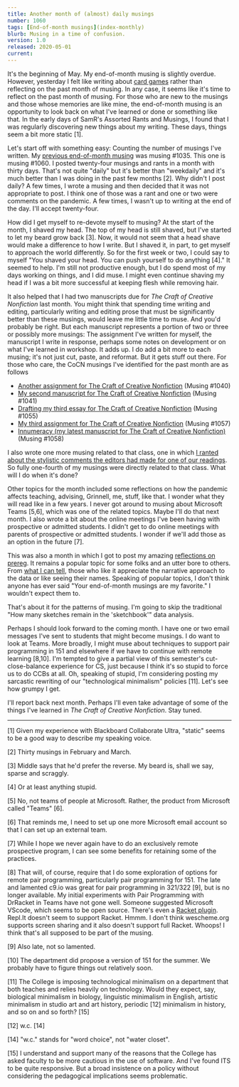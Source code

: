 ```yaml
---
title: Another month of (almost) daily musings
number: 1060
tags: [End-of-month musings](index-monthly)
blurb: Musing in a time of confusion.
version: 1.0
released: 2020-05-01
current: 
---
```

It's the beginning of May.  My end-of-month musing is slightly
overdue.  However, yesterday I felt like writing about [card
games](claviash-2020-04-30) rather than reflecting on the past
month of musing.  In any case, it seems like it's time to reflect
on the past month of musing.  For those who are new to the musings
and those whose memories are like mine, the end-of-month musing is
an opportunity to look back on what I've learned or done or something
like that.  In the early days of SamR's Assorted Rants and Musings,
I found that I was regularly discovering new things about my writing.
These days, things seem a bit more static [1].

Let's start off with something easy: Counting the number of musings
I've written.  My [previous end-of-month musing](another-month-2020-03)
was musing #1035.  This one is musing #1060.  I posted twenty-four
musings and rants in a month with thirty days.  That's not quite 
"daily" but it's better than "weekdaily" and it's much better than
I was doing in the past few months [2].  Why didn't I post daily?
A few times, I wrote a musing and then decided that it was not 
appropriate to post.  I think one of those was a rant and one or
two were comments on the pandemic.  A few times, I wasn't up to 
writing at the end of the day.  I'll accept twenty-four.

How did I get myself to re-devote myself to musing?  At the start
of the month, I shaved my head.  The top of my head is still shaved,
but I've started to let my beard grow back [3].  Now, it would not
seem that a head shave would make a difference to how I write.  But
I shaved it, in part, to get myself to approach the world differently.
So for the first week or two, I could say to myself "You shaved your
head.  You can push yourself to do anything [4]."  It seemed to help.
I'm still not productive enough, but I do spend most of my days working
on things, and I did muse.  I might even continue shaving my head
if I was a bit more successful at keeping flesh while removing hair.

It also helped that I had two manuscripts due for _The Craft of
Creative Nonfiction_ last month.  You might think that spending time
writing and editing, particularly writing and editing prose that must
be significantly better than these musings, would leave me little time
to muse.  And you'd probably be right.  But each manuscript represents
a portion of two or three or possibly more musings: The assignment
I've written for myself, the manuscript I write in response, perhaps
some notes on development or on what I've learned in workshop.  It adds
up.  I do add a bit more to each musing; it's not just cut, paste, and
reformat.  But it gets stuff out there.  For those who care, the 
CoCN musings I've identified for the past month are as follows

* [Another assignment for The Craft of Creative Nonfiction](eng207-2b-assignment) (Musing #1040)
* [My second manuscript for The Craft of Creative Nonfiction](eng207-2b-manuscript) (Musing #1041)
* [Drafting my third essay for The Craft of Creative Nonfiction](eng207-3b-drafting) (Musing #1055)
* [My third assignment for The Craft of Creative Nonfiction](eng207-3b-assignment) (Musing #1057)
* [Innumeracy (my latest manuscript for The Craft of Creative Nonfiction)](eng207-3b-manuscript) (Musing #1058)

I also wrote one more musing related to that class, one in which
[I ranted about the stylistic comments the editors had made for one
of our readings](the-wrong-stuff-2020-04-14).  So fully one-fourth of
my musings were directly related to that class.  What will I do when
it's done?

Other topics for the month included some reflections on how the pandemic
affects teaching, advising, Grinnell, me, stuff, like that.  I wonder
what they will read like in a few years.  I never got around to musing
about Microsoft Teams [5,6], which was one of the related topics.  Maybe 
I'll do that next month.  I also wrote a bit about the online meetings
I've been having with prospective or admitted students.  I didn't get to
do online meetings with parents of prospective or admitted students.  I
wonder if we'll add those as an option in the future [7].

This was also a month in which I got to post my amazing [reflections
on prereg](post-prereg-2020F).  It remains a popular topic for some
folks and an utter bore to others.  From [what I can
tell](post-prereg-questions-2020-04-27), those who like it appreciate
the narrative approach to the data or like seeing their names.  Speaking
of popular topics, I don't think anyone has ever said "Your end-of-month
musings are my favorite."  I wouldn't expect them to.

That's about it for the patterns of musing.  I'm going to skip the
traditional "How many sketches remain in the 'sketchbook'" data
analysis.

Perhaps I should look forward to the coming month.  I have one or two
email messages I've sent to students that might become musings.  I
do want to look at Teams.  More broadly, I might muse about techniques
to support pair programming in 151 and elsewhere if we have to
continue with remote learning [8,10].  I'm tempted to give a partial
view of this semester's cut-close-balance experience for CS, just
because I think it's so stupid to force us to do CCBs at all.  Oh,
speaking of stupid, I'm considering posting my sarcastic rewriting
of our "technological minimalism" policies [11].  Let's see how
grumpy I get.

I'll report back next month.  Perhaps I'll even take advantage of
some of the things I've learned in _The Craft of Creative Nonfiction_.
Stay tuned.

---

[1] Given my experience with Blackboard Collaborate Ultra, "static"
seems to be a good way to describe my speaking voice.

[2] Thirty musings in February and March.

[3] Middle says that he'd prefer the reverse.  My beard is, shall we
say, sparse and scraggly.

[4] Or at least anything stupid.

[5] No, not teams of people at Microsoft.  Rather, the product from
Microsoft called "Teams" [6].

[6] That reminds me, I need to set up one more Microsoft email account
so that I can set up an external team.

[7] While I hope we never again have to do an exclusively remote
prospective program, I can see some benefits for retaining some of
the practices.

[8] That will, of course, require that I do some exploration of
options for remote pair programming, particularly pair programming
for 151.  The late and lamented c9.io was great for pair programming
in 321/322 [9], but is no longer available.  My initial experiments
with Pair Programming with DrRacket in Teams have not gone well.
Someone suggested Microsoft VScode, which seems to be open source.
There's even a [Racket
plugin](https://marketplace.visualstudio.com/items?itemName=evzen-wybitul.magic-racket).  Repl.It doesn't seem to support Racket.  Hmmm.  I don't think
wescheme.org supports screen sharing and it also doesn't support
full Racket.  Whoops!  I think that's all supposed to be part of the
musing.

[9] Also late, not so lamented.

[10] The department did propose a version of 151 for the summer.  We
probably have to figure things out relatively soon.

[11] The College is imposing technological minimalism on a department
that both teaches and relies heavily on technology.  Would they
expect, say, biological minimalism in biology, linguistic minimalism
in English, artistic minimalism in studio art and art history,
periodic [12] minimalism in history, and so on and so forth? [15]

[12] w.c. [14]

[14] "w.c." stands for "word choice", not "water closet".

[15] I understand and support many of the reasons that the College has
asked faculty to be more cautious in the use of software.  And I've found
ITS to be quite responsive.  But a broad insistence on a policy without
considering the pedagogical implications seems problematic.

